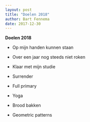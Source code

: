 ```yaml
---
layout: post
title: "Doelen 2018"
author: Bart Fennema
date: 2017-12-30
---
```


**Doelen 2018**

- Op mijn handen kunnen staan

- Over een jaar nog steeds niet roken

- Klaar met mijn studie

- Surrender

- Full primary 

- Yoga

- Brood bakken

- Geometric patterns
